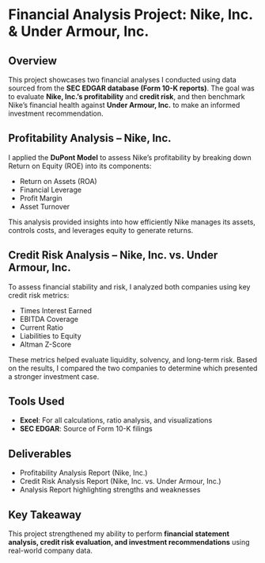 # Financial Analysis Project: Nike, Inc. & Under Armour, Inc.  

## Overview  
This project showcases two financial analyses I conducted using data sourced from the **SEC EDGAR database (Form 10-K reports)**. The goal was to evaluate **Nike, Inc.’s profitability** and **credit risk**, and then benchmark Nike’s financial health against **Under Armour, Inc.** to make an informed investment recommendation.  

## Profitability Analysis – Nike, Inc.  
I applied the **DuPont Model** to assess Nike’s profitability by breaking down Return on Equity (ROE) into its components:  
- Return on Assets (ROA)  
- Financial Leverage  
- Profit Margin  
- Asset Turnover  

This analysis provided insights into how efficiently Nike manages its assets, controls costs, and leverages equity to generate returns.  

## Credit Risk Analysis – Nike, Inc. vs. Under Armour, Inc.  
To assess financial stability and risk, I analyzed both companies using key credit risk metrics:  
- Times Interest Earned  
- EBITDA Coverage  
- Current Ratio  
- Liabilities to Equity  
- Altman Z-Score  

These metrics helped evaluate liquidity, solvency, and long-term risk. Based on the results, I compared the two companies to determine which presented a stronger investment case.  

## Tools Used  
- **Excel**: For all calculations, ratio analysis, and visualizations  
- **SEC EDGAR**: Source of Form 10-K filings  

## Deliverables  
- Profitability Analysis Report (Nike, Inc.)  
- Credit Risk Analysis Report (Nike, Inc. vs. Under Armour, Inc.)  
- Analysis Report highlighting strengths and weaknesses

## Key Takeaway  
This project strengthened my ability to perform **financial statement analysis, credit risk evaluation, and investment recommendations** using real-world company data.  
